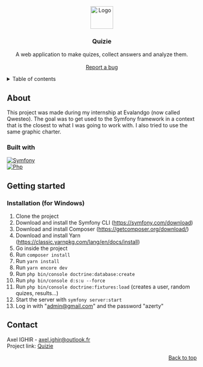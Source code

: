<div id="readme-top" align="center">
  <img src="https://raw.githubusercontent.com/Jyess/quiz_website/master/public/favicon.ico" alt="Logo" width="60">

  <h3 align="center">Quizie</h3>

  <p align="center">
    A web application to make quizes, collect answers and analyze them.
    <br><br>
    <a href="https://github.com/Jyess/quizie/issues">Report a bug</a>
  </p>
</div>

<details>
  <summary>Table of contents</summary>
  <ol>
    <li>
      <a href="#about">About</a>
      <ul>
        <li><a href="#built-with">Built with</a></li>
      </ul>
    </li>
    <li>
      <a href="#getting-started">Getting Started</a>
      <ul>
        <li><a href="#installation-for-windows">Installation (for Windows)</a></li>
      </ul>
    </li>
    <li><a href="#contact">Contact</a></li>
  </ol>
</details>

## About
This project was made during my internship at Evalandgo (now called Qwesteo). The goal was to get used to the Symfony framework in a context that is the closest to 
what I was going to work with. I also tried to use the same graphic charter.

### Built with
[![Symfony][Symfony-img]][Symfony-url]
<br>
[![Php][Php-img]][Php-url]

## Getting started
### Installation (for Windows)
1. Clone the project
2. Download and install the Symfony CLI (https://symfony.com/download)
3. Download and install Composer (https://getcomposer.org/download/)
4. Download and install Yarn (https://classic.yarnpkg.com/lang/en/docs/install)
5. Go inside the project
6. Run `composer install`
7. Run `yarn install`
8. Run `yarn encore dev`
9. Run `php bin/console doctrine:database:create`
10. Run `php bin/console d:s:u --force`
11. Run `php bin/console doctrine:fixtures:load` (creates a user, random quizes, results...)
12. Start the server with `symfony server:start`
13. Log in with "admin@gmail.com" and the password "azerty"

## Contact
Axel IGHIR - <a mailto="axel.ighir@outlook.fr">axel.ighir@outlook.fr</a><br>
Project link: [Quizie](https://github.com/Jyess/quizie)

<p align="right"><a href="#readme-top">Back to top</a></p>

[Symfony-img]: https://img.shields.io/badge/symfony-black?style=for-the-badge&logo=symfony&logoColor=white
[Symfony-url]: https://symfony.com/
[Php-img]: https://img.shields.io/badge/php-787CB4?style=for-the-badge&logo=php&logoColor=white
[Php-url]: https://www.php.net/
